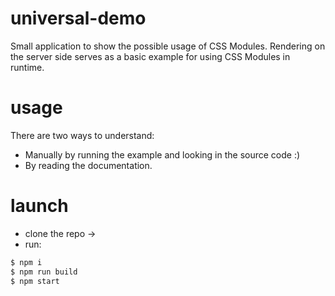 universal-demo
===============

Small application to show the possible usage of CSS Modules. Rendering on the server side serves as a basic example for using CSS Modules in runtime.

# usage

There are two ways to understand:
- Manually by running the example and looking in the source code :)
- By reading the documentation.

# launch

- clone the repo ->
- run:

```bash
$ npm i
$ npm run build
$ npm start
```
